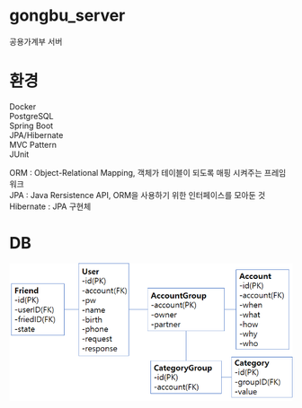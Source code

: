 # gongbu_server
공용가계부 서버

# 환경
Docker  
PostgreSQL  
Spring Boot  
JPA/Hibernate  
MVC Pattern  
JUnit  

ORM : Object-Relational Mapping, 객체가 테이블이 되도록 매핑 시켜주는 프레임워크  
JPA : Java Rersistence API, ORM을 사용하기 위한 인터페이스를 모아둔 것  
Hibernate : JPA 구현체  

# DB
![DB](./image/db.png)  
